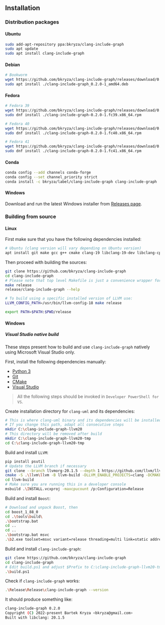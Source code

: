 ## Installation
### Distribution packages
#### Ubuntu
```bash
sudo add-apt-repository ppa:bkryza/clang-include-graph
sudo apt update
sudo apt install clang-include-graph
```

#### Debian

```bash
# Bookworm
wget https://github.com/bkryza/clang-include-graph/releases/download/0.2.0/clang-include-graph_0.2.0-1_amd64.deb
sudo apt install ./clang-include-graph_0.2.0-1_amd64.deb
```

#### Fedora

```bash
# Fedora 39
wget https://github.com/bkryza/clang-include-graph/releases/download/0.2.0/clang-include-graph-0.2.0-1.fc39.x86_64.rpm
sudo dnf install ./clang-include-graph-0.2.0-1.fc39.x86_64.rpm

# Fedora 40
wget https://github.com/bkryza/clang-include-graph/releases/download/0.2.0/clang-include-graph-0.2.0-1.fc40.x86_64.rpm
sudo dnf install ./clang-include-graph-0.2.0-1.fc40.x86_64.rpm

# Fedora 41
wget https://github.com/bkryza/clang-include-graph/releases/download/0.2.0/clang-include-graph-0.2.0-1.fc41.x86_64.rpm
sudo dnf install ./clang-include-graph-0.2.0-1.fc41.x86_64.rpm
```

#### Conda

```bash
conda config --add channels conda-forge
conda config --set channel_priority strict
conda install -c bkryza/label/clang-include-graph clang-include-graph
```

#### Windows

Download and run the latest Windows installer from
[Releases page](https://github.com/bkryza/clang-include-graph/releases).


### Building from source

#### Linux
First make sure that you have the following dependencies installed:

```bash
# Ubuntu (clang version will vary depending on Ubuntu version)
apt install git make gcc g++ cmake clang-19 libclang-19-dev libclang-cpp19-dev libboost-graph1.83-dev libboost-filesystem1.83-dev libboost-test1.83-dev libboost-json1.83-dev libboost-program-options1.83-dev
```

Then proceed with building the sources:

```bash
git clone https://github.com/bkryza/clang-include-graph
cd clang-include-graph
# Please note that top level Makefile is just a convenience wrapper for CMake
make release
release/clang-include-graph --help

# To build using a specific installed version of LLVM use:
LLVM_CONFIG_PATH=/usr/bin/llvm-config-18 make release

export PATH=$PATH:$PWD/release
```

#### Windows
##### Visual Studio native build

These steps present how to build and use `clang-include-graph` natively using Microsoft Visual Studio only.

First, install the following dependencies manually:

* [Python 3](https://www.python.org/downloads/windows/)
* [Git](https://git-scm.com/download/win)
* [CMake](https://cmake.org/download/)
* [Visual Studio](https://visualstudio.microsoft.com/vs/community/)

> All the following steps should be invoked in `Developer PowerShell for VS`.

Create installation directory for `clang-uml` and its dependencies:

```bash
# This is where clang-uml binary and its dependencies will be installed after build
# If you change this path, adapt all consecutive steps
mkdir C:\clang-include-graph-llvm20
# This directory will be removed after build
mkdir C:\clang-include-graph-llvm20-tmp
cd C:\clang-include-graph-llvm20-tmp
```

Build and install `LLVM`:

```bash
pip install psutil
# Update the LLVM branch if necessary
git clone --branch llvmorg-20.1.5 --depth 1 https://github.com/llvm/llvm-project.git llvm
cmake -S .\llvm\llvm -B llvm-build -DLLVM_ENABLE_PROJECTS=clang -DCMAKE_INSTALL_PREFIX="C:\clang-include-graph-llvm20" -DLIBCLANG_BUILD_STATIC=ON -DLLVM_ENABLE_PIC=OFF -DBUILD_SHARED_LIBS=OFF -DCMAKE_BUILD_TYPE=Release -DLLVM_TARGETS_TO_BUILD=X86 -DCLANG_LINK_CLANG_DYLIB=OFF -Thost=x64
cd llvm-build
# Make sure you are running this in a developer console
msbuild .\INSTALL.vcxproj -maxcpucount /p:Configuration=Release
```

Build and install `Boost`:

```bash
# Download and unpack Boost, then
cd boost_1_88_0
cd .\tools\build\
.\bootstrap.bat
cd ..
cd ..
.\bootstrap.bat msvc
.\b2.exe toolset=msvc variant=release threading=multi link=static address-model=64 --with-atomic --with-container --with-filesystem --with-thread --with-graph --with-log --with-test --with-json --with-program_options --with-test --prefix="C:\clang-include-graph-llvm20-tmp" -j6 install
```

Build and install `clang-include-graph`:

```bash
git clone https://github.com/bkryza/clang-include-graph
cd clang-include-graph
# Edit build.ps1 and adjust $Prefix to C:\clang-include-graph-llvm20-tmp
.\build.ps1
```

Check if `clang-include-graph` works:

```bash
.\Release\Release\clang-include-graph --version
```

It should produce something like:
```bash
clang-include-graph 0.2.0
Copyright (C) 2022-present Bartek Kryza <bkryza@gmail.com>
Built with libclang: 20.1.5
```
